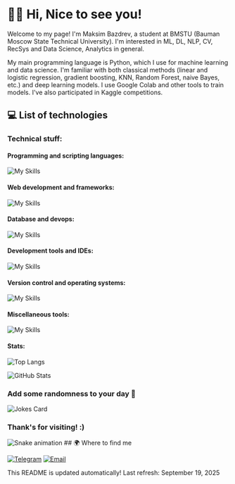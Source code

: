 # 🤘🏻 Hi, Nice to see you!

Welcome to my page! I'm Maksim Bazdrev, a student at BMSTU (Bauman Moscow State Technical University). I'm interested in ML, DL, NLP, CV, RecSys and Data Science, Analytics in general.

My main programming language is Python, which I use for machine learning and data science. I'm familiar with both classical methods (linear and logistic regression, gradient boosting, KNN, Random Forest, naive Bayes, etc.) and deep learning models. I use Google Colab and other tools to train models. I've also participated in Kaggle competitions.

## 💻 List of technologies
### Technical stuff:

#### Programming and scripting languages:
![My Skills](https://skillicons.dev/icons?i=py,mysql,c,bash,matlab)

#### Web development and frameworks:
![My Skills](https://skillicons.dev/icons?i=flask)

#### Database and devops:
![My Skills](https://skillicons.dev/icons?i=postgres,docker)

#### Development tools and IDEs:
![My Skills](https://skillicons.dev/icons?i=vscode,visualstudio,pycharm,intellijidea,vim)

#### Version control and operating systems:
![My Skills](https://skillicons.dev/icons?i=git,github,linux)

#### Miscellaneous tools:
![My Skills](https://skillicons.dev/icons?i=pytorch,opencv,matlab)

#### Stats:
![Top Langs](https://github-readme-stats.vercel.app/api/top-langs/?username=MrMaxbmb&size_weight=0.5&count_weight=0.5&langs_count=8&layout=compact&hide=jupyter%20notebook)

![GitHub Stats](https://github-readme-stats.vercel.app/api?username=MrMaxbmb&show_icons=true&theme=dracula&hide_border=true&include_all_commits=true&count_private=true)

### Add some randomness to your day 🥰
![Jokes Card](https://readme-jokes.vercel.app/api?theme=react)

### Thank's for visiting! :)
<img src="https://raw.githubusercontent.com/MrMaxbmb/MrMaxbmb/snake/snake-dark.svg" alt="Snake animation" />
## 🌍 Where to find me

[![Telegram](https://img.shields.io/badge/Telegram-2CA5E0?style=for-the-badge&logo=telegram&logoColor=white)](https://t.me/@maxbmb) [![Email](https://img.shields.io/badge/Email-D14836?style=for-the-badge&logo=gmail&logoColor=white)](mailto:bazdrev.max@mail.com)

This README is updated automatically! Last refresh: September 19, 2025
